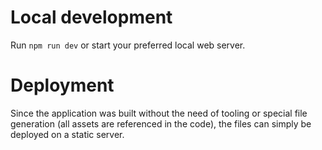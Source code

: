 # Local development

Run `npm run dev` or start your preferred local web server.


# Deployment

Since the application was built without the need of tooling or special file generation (all assets are referenced in the code), the files can simply be deployed on a static server. 
